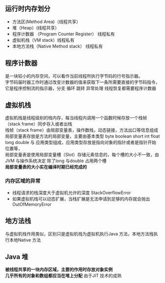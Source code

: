 ## 运行时内存划分
- 方法区(Method Area)（线程共享）
- 堆（Heap）(线程共享）
- 程序计数器 （Program Counter Register） 线程私有
- 虚拟机栈（VM stack）线程私有
- 本地方法栈（Native Method stack） 线程私有

## 程序计数器
是一块较小的内存空间，可以看作当前线程所执行字节码的行号指示器。<br/>
字节码届时器工作时通过改变计数器的值来获取下一条所需要直接的字节码指令，它是程序控制流的指示器，分支 循环 跳转 异常处理 线程恢复都需要程序计数器

## 虚拟机栈
虚拟机栈是线程级别的栈内存，每当线程内调用一个函数时候存放一个栈帧（stack frame）同步存入或者出栈<br/>
栈帧（stack frame）由局部变量表，操作数栈，动态链接，方法出口等信息组成<br/>
局部变量表存放是方法的局部变量，主要由基本类型 byte boolean short int float long double 与 应用类型组成，应用类型存放是指向对象的指针或者是指针开始位置等，<br/>
局部变量表是使用局部变量槽（Slot）存储元素信息的，每个槽的大小不一致，由JVM 与操作系统决定 除了long 与double 占用两个槽<br/>
**局部变量表的大小实在编译时期已经完成的**

### 内存区域的异常
- 线程请求的栈深度大于虚拟机允许的深度 StackOverflowError
- 如果虚拟机栈可以动态扩展，当栈扩展是无法申请到足够的内存就会抛出OutOfMemoryError

## 地方法栈
与虚拟机栈作用类似，区别只是虚拟机栈为虚拟机执行Java 方法，本地方法栈执行本地Native 方法

## Java 堆
**被线程共享的一块内存区域，主要的作用时存放对象实例** <br/>
**几乎所有的对象和数组都应当在堆上分配** 由于JIT 技术的成熟
